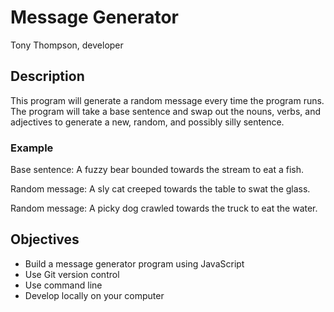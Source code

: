 # Message Generator
Tony Thompson, developer

## Description
This program will generate a random message every time the program runs. The program will take a base sentence and swap out the nouns, verbs, and adjectives to generate a new, random, and possibly silly sentence.

### Example
Base sentence: A fuzzy bear bounded towards the stream to eat a fish.

Random message: A sly cat creeped towards the table to swat the glass.

Random message: A picky dog crawled towards the truck to eat the water.

## Objectives
- Build a message generator program using JavaScript
- Use Git version control
- Use command line
- Develop locally on your computer
